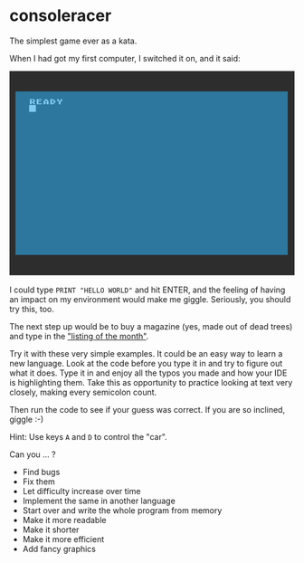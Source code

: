# consoleracer
The simplest game ever as a kata.

When I had got my first computer, I switched it on, and it said:

![Atari 600XL says: Ready](ready.png)

I could type `PRINT "HELLO WORLD"` and hit ENTER, and the feeling of having an
impact on my environment would make me giggle. Seriously, you should try this,
too.

The next step up would be to buy a magazine (yes, made out of dead trees) and
type in the
["listing of the month"](https://archive.org/details/Happy.Computer.N10.1984.08-KCz/page/n41/mode/2up).

Try it with these very simple examples.  It could be an easy way to learn a
new language.  Look at the code before you type it in and try to figure out
what it does.  Type it in and enjoy all the typos you made and how your IDE
is highlighting them.  Take this as opportunity to practice looking at text
very closely, making every semicolon count.

Then run the code to see if your guess was correct.  If you are so inclined,
giggle :-)

Hint: Use keys `A` and `D` to control the "car".

Can you ... ?

 * Find bugs
 * Fix them
 * Let difficulty increase over time
 * Implement the same in another language
 * Start over and write the whole program from memory
 * Make it more readable
 * Make it shorter
 * Make it more efficient
 * Add fancy graphics
